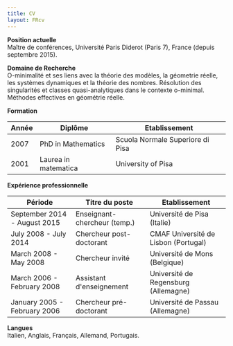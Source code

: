 ```yaml
---
title: CV
layout: FRcv
---
```

**Position actuelle**  
Maître de conférences, Université Paris Diderot (Paris 7), France (depuis septembre 2015).
 
**Domaine de Recherche**    
O-minimalité et ses liens avec la théorie des modèles, la géometrie réelle, les systèmes dynamiques et la théorie des nombres. Résolution des singularités et classes quasi-analytiques dans le contexte o-minimal. Méthodes effectives en géométrie réelle.

**Formation**

| Année     | Diplôme | Etablissement |
| ----------- | ----------- | ---------- |
| 2007      | PhD in Mathematics | Scuola Normale Superiore di Pisa |
| 2001   | Laurea in matematica  | University of Pisa |

**Expérience professionnelle**

| Période     | Titre du poste | Etablissement |
| ----------- | ----------- | --------- |
| September 2014 - August 2015  | Enseignant-chercheur (temp.) | Université de Pisa (Italie) |
| July 2008 - July 2014  | Chercheur post-doctorant | CMAF Université de Lisbon (Portugal) |
| March 2008 - May 2008 | Chercheur invité | Université de Mons (Belgique) | 
| March 2006 - February 2008 | Assistant d'enseignement | Université de Regensburg (Allemagne) | 
| January 2005 - February 2006 | Chercheur pré-doctorant | Université de Passau (Allemagne) | 

**Langues**  
Italien, Anglais, Français, Allemand, Portugais.

